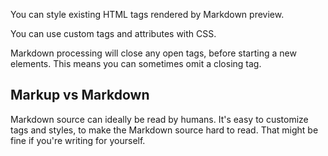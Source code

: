 You can style existing HTML tags rendered by Markdown preview.

You can use custom tags and attributes with CSS.

Markdown processing will close any open tags, before starting a new elements. This means you can sometimes omit a closing tag.

## Markup vs Markdown

Markdown source can ideally be read by humans. It's easy to customize tags and styles, to make the Markdown source hard to read. That might be fine if you're writing for yourself.